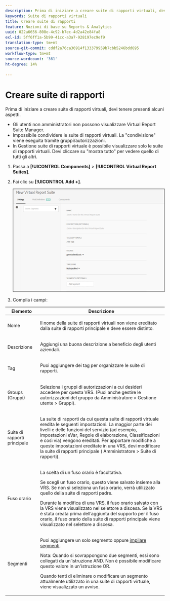 ```yaml
---
description: Prima di iniziare a creare suite di rapporti virtuali, devi tenere presenti alcuni aspetti.
keywords: Suite di rapporti virtuali
title: Creare suite di rapporti
feature: Nozioni di base su Reports & Analytics
uuid: 022a6656-808e-4c92-b7ec-4d2a42e84fa8
exl-id: 5ff6ff1a-5b99-41cc-a3a7-928197ec9ef9
translation-type: tm+mt
source-git-commit: cddf2a76ca36914f133379959b7cbb5246bdd695
workflow-type: tm+mt
source-wordcount: '361'
ht-degree: 14%

---
```


# Creare suite di rapporti

Prima di iniziare a creare suite di rapporti virtuali, devi tenere presenti alcuni aspetti.

* Gli utenti non amministratori non possono visualizzare Virtual Report Suite Manager.
* Impossibile condividere le suite di rapporti virtuali. La &quot;condivisione&quot; viene eseguita tramite gruppi/autorizzazioni.
* In Gestione suite di rapporti virtuale è possibile visualizzare solo le suite di rapporti virtuali. Devi cliccare su &quot;mostra tutto&quot; per vedere quello di tutti gli altri.

1. Passa a **[!UICONTROL Components]** > **[!UICONTROL Virtual Report Suites]**.
1. Fai clic su **[!UICONTROL Add +]**.

   ![](assets/new_vrs.png)

1. Compila i campi:

<table id="table_0F85B56480BB46CBA5BE236BBD70156D"> 
 <thead> 
  <tr> 
   <th colname="col1" class="entry"> Elemento </th> 
   <th colname="col2" class="entry"> Descrizione </th> 
  </tr> 
 </thead>
 <tbody> 
  <tr> 
   <td colname="col1"> Nome </td> 
   <td colname="col2"> <p>Il nome della suite di rapporti virtuali non viene ereditato dalla suite di rapporti principale e deve essere distinto. </p> </td> 
  </tr> 
  <tr> 
   <td colname="col1"> Descrizione </td> 
   <td colname="col2"> <p>Aggiungi una buona descrizione a beneficio degli utenti aziendali. </p> </td> 
  </tr> 
  <tr> 
   <td colname="col1"> Tag </td> 
   <td colname="col2"> <p>Puoi aggiungere dei tag per organizzare le suite di rapporti. </p> </td> 
  </tr> 
  <tr> 
   <td colname="col1"> Groups (Gruppi) </td> 
   <td colname="col2"> <p>Seleziona i gruppi di autorizzazioni a cui desideri accedere per questa VRS. (Puoi anche gestire le autorizzazioni del gruppo da <span class="ignoretag"><span class="uicontrol"> Amministratore</span> &gt; <span class="uicontrol"> Gestione utente</span> &gt; <span class="uicontrol"> Gruppi</span></span>). </p> </td> 
  </tr> 
  <tr> 
   <td colname="col1"> Suite di rapporti principale </td> 
   <td colname="col2"> <p>La suite di rapporti da cui questa suite di rapporti virtuale eredita le seguenti impostazioni. La maggior parte dei livelli e delle funzioni del servizio (ad esempio, impostazioni eVar, Regole di elaborazione, Classificazioni e così via) vengono ereditati. Per apportare modifiche a queste impostazioni ereditate in una VRS, devi modificare la suite di rapporti principale (<span class="ignoretag"><span class="uicontrol"> Amministratore</span> &gt; <span class="uicontrol"> Suite di rapporti</span></span>). </p> </td> 
  </tr> 
  <tr> 
   <td colname="col1"> Fuso orario </td> 
   <td colname="col2"> <p>La scelta di un fuso orario è facoltativa. </p> <p>Se scegli un fuso orario, questo viene salvato insieme alla VRS. Se non si seleziona un fuso orario, verrà utilizzato quello della suite di rapporti padre. </p> <p>Durante la modifica di una VRS, il fuso orario salvato con la VRS viene visualizzato nel selettore a discesa. Se la VRS è stata creata prima dell’aggiunta del supporto per il fuso orario, il fuso orario della suite di rapporti principale viene visualizzato nel selettore a discesa. </p> </td> 
  </tr> 
  <tr> 
   <td colname="col1"> Segmenti </td> 
   <td colname="col2"> <p>Puoi aggiungere un solo segmento oppure <a href="https://docs.adobe.com/content/help/it-IT/analytics/components/segmentation/segmentation-workflow/seg-build.html"  > impilare segmenti</a>. </p> <p> <p>Nota:  Quando si sovrappongono due segmenti, essi sono collegati da un’istruzione AND. Non è possibile modificare questo valore in un'istruzione OR. </p> </p> <p>Quando tenti di eliminare o modificare un segmento attualmente utilizzato in una suite di rapporti virtuale, viene visualizzato un avviso. </p> </td> 
  </tr> 
 </tbody> 
</table>
